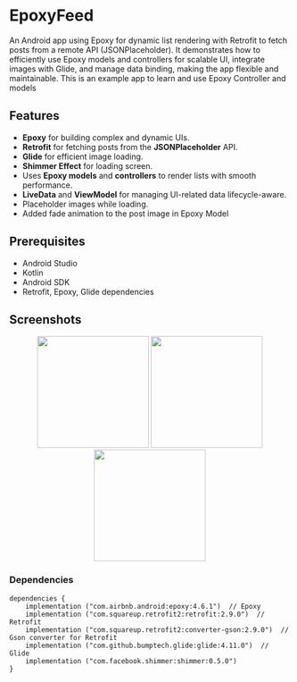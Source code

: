 # EpoxyFeed
An Android app using Epoxy for dynamic list rendering with Retrofit to fetch posts from a remote API (JSONPlaceholder). It demonstrates how to efficiently use Epoxy models and controllers for scalable UI, integrate images with Glide, and manage data binding, making the app flexible and maintainable.
This is an example app to learn and use Epoxy Controller and models 

## Features

- **Epoxy** for building complex and dynamic UIs.
- **Retrofit** for fetching posts from the **JSONPlaceholder** API.
- **Glide** for efficient image loading.
- **Shimmer Effect** for loading screen.
- Uses **Epoxy models** and **controllers** to render lists with smooth performance.
- **LiveData** and **ViewModel** for managing UI-related data lifecycle-aware.
- Placeholder images while loading.
- Added fade animation to the post image in Epoxy Model

## Prerequisites

- Android Studio
- Kotlin
- Android SDK
- Retrofit, Epoxy, Glide dependencies

## Screenshots 

<p align="center">
  <img src="https://github.com/user-attachments/assets/e7608530-26a7-4d63-ab86-0eadd5a4d487" width="200" />
  <img src="https://github.com/user-attachments/assets/6bc5f9c2-57ee-492f-a893-f685e96cced3" width="200" />
  <img src="https://github.com/user-attachments/assets/fe9dc9bc-526b-4b61-95a5-899cfa8bd972" width="200" />
</p>


### Dependencies 
```
dependencies {
    implementation ("com.airbnb.android:epoxy:4.6.1")  // Epoxy
    implementation ("com.squareup.retrofit2:retrofit:2.9.0")  // Retrofit
    implementation ("com.squareup.retrofit2:converter-gson:2.9.0")  // Gson converter for Retrofit
    implementation ("com.github.bumptech.glide:glide:4.11.0")  // Glide
    implementation ("com.facebook.shimmer:shimmer:0.5.0")
}
```


